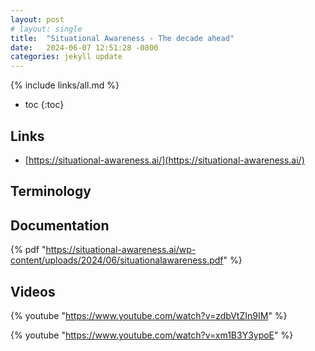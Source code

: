 ```yaml
---
layout: post
# layout: single
title:  "Situational Awareness - The decade ahead"
date:   2024-06-07 12:51:28 -0800
categories: jekyll update
---
```


{% include links/all.md %}

* toc
{:toc}


## Links

 * [https://situational-awareness.ai/](https://situational-awareness.ai/)

## Terminology

## Documentation

 {% pdf "https://situational-awareness.ai/wp-content/uploads/2024/06/situationalawareness.pdf" %}

## Videos

 {% youtube "https://www.youtube.com/watch?v=zdbVtZIn9IM" %}

 {% youtube "https://www.youtube.com/watch?v=xm1B3Y3ypoE" %}
